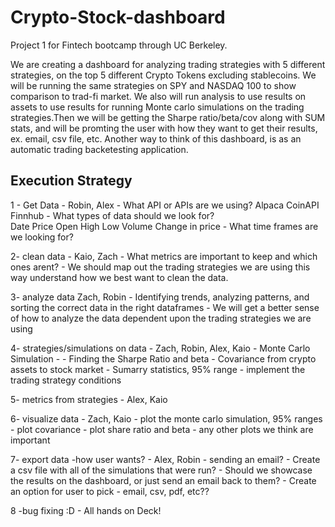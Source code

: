 # Crypto-Stock-dashboard
Project 1 for Fintech bootcamp through UC Berkeley. 

We are creating a dashboard for analyzing trading strategies with 5 different strategies, on the top 5 different Crypto Tokens excluding stablecoins. We will be running the same strategies on SPY and NASDAQ 100 to show comparison to trad-fi market. We also will run analysis to use results on assets to use results for running Monte carlo simulations on the trading strategies.Then we will be getting the Sharpe ratio/beta/cov along with SUM stats, and will be promting the user with how they want to get their results, ex. email, csv file, etc. Another way to think of this dashboard, is as an automatic trading backetesting application.


## Execution Strategy

  1 - Get Data - Robin, Alex
     - What API or APIs are we using?
          Alpaca
          CoinAPI
          Finnhub
     - What types of data should we look for?  
          Date
          Price 
          Open 
          High 
          Low 
          Volume 
          Change in price 
     - What time frames are we looking for?
  
  2- clean data - Kaio, Zach
     - What metrics are important to keep and which ones arent?
     - We should map out the trading strategies we are using this way understand how we best want to clean the data.
   
   3- analyze data Zach, Robin
    - Identifying trends, analyzing patterns, and sorting the correct data in the right dataframes
    - We will get a better sense of how to analyze the data dependent upon the trading strategies we are using
   
   4- strategies/simulations on data - Zach, Robin, Alex, Kaio
    - Monte Carlo Simulation - 
    - Finding the Sharpe Ratio and beta
    - Covariance from crypto assets to stock market
    - Sumarry statistics, 95% range
    - implement the trading strategy conditions 
    
   5- metrics from strategies - Alex, Kaio 
    
   6- visualize data - Zach, Kaio
    - plot the monte carlo simulation, 95% ranges
    - plot covariance
    - plot share ratio and beta
    - any other plots we think are important
    
    
   7- export data -how user wants? - Alex, Robin
    - sending an email?
    - Create a csv file with all of the simulations that were run?
    - Should we showcase the results on the dashboard, or just send an email back to them?
    - Create an option for user to pick - email, csv, pdf, etc??
    
   8 -bug fixing :D - All hands on Deck!


